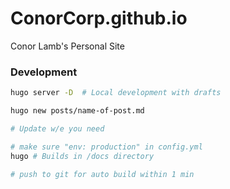 # ConorCorp.github.io

Conor Lamb's Personal Site

### Development

```bash
hugo server -D  # Local development with drafts

hugo new posts/name-of-post.md

# Update w/e you need

# make sure "env: production" in config.yml
hugo # Builds in /docs directory

# push to git for auto build within 1 min
```

